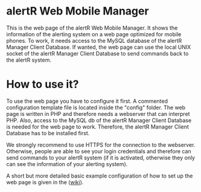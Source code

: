 alertR Web Mobile Manager
======

This is the web page of the alertR Web Mobile Manager. It shows the information of the alerting system on a web page optimized for mobile phones. To work, it needs access to the MySQL database of the alertR Manager Client Database. If wanted, the web page can use the local UNIX socket of the alertR Manager Client Database to send commands back to the alertR system. 


How to use it?
======

To use the web page you have to configure it first. A commented configuration template file is located inside the "config" folder. The web page is written in PHP and therefore needs a webserver that can interpret PHP. Also, access to the MySQL db of the alertR Manager Client Database is needed for the web page to work. Therefore, the alertR Manager Client Database has to be installed first.

We strongly recommend to use HTTPS for the connection to the webserver. Otherwise, people are able to see your login credentials and therefore can send commands to your alertR system (if it is activated, otherwise they only can see the information of your alerting system).

A short but more detailed basic example configuration of how to set up the web page is given in the ([wiki](https://github.com/sqall01/alertR/wiki/Example-Configuration)).